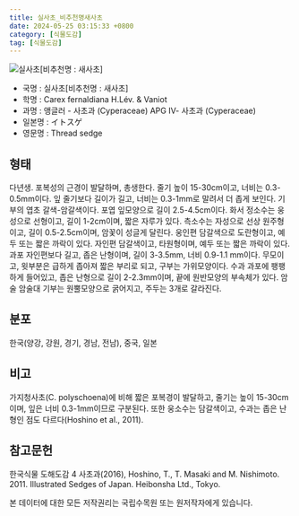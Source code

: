 ```yaml
---
title: 실사초_비추천명새사초
date: 2024-05-25 03:15:33 +0800
category: [식물도감]
tag: [식물도감]
---
```




![실사초[비추천명 : 새사초]](/fileUpload/plants/basic/Cyperaceae/Carex/4839/4839_1_th2.jpg)
- 국명 : 실사초[비추천명 : 새사초]
- 학명 : Carex fernaldiana H.Lév. & Vaniot
- 과명 : 앵글러 - 사초과 (Cyperaceae) APG Ⅳ- 사초과 (Cyperaceae)
- 일본명 : イトスゲ
- 영문명 : Thread sedge


## 형태
다년생. 포복성의 근경이 발달하며, 총생한다. 줄기 높이 15-30cm이고, 너비는 0.3-0.5mm이다. 잎 줄기보다 길이가 길고, 너비는 0.3-1mm로 말려서 더 좁게 보인다. 기부의 엽초 갈색-암갈색이다. 포엽 잎모양으로 길이 2.5-4.5cm이다. 화서 정소수는 웅성으로 선형이고, 길이 1-2cm이며, 짧은 자루가 있다. 측소수는 자성으로 선상 원주형이고, 길이 0.5-2.5cm이며, 암꽃이 성글게 달린다. 웅인편 담갈색으로 도란형이고, 예두 또는 짧은 까락이 있다. 자인편 담갈색이고, 타원형이며, 예두 또는 짧은 까락이 있다. 과포 자인편보다 길고, 좁은 난형이며, 길이 3-3.5mm, 너비 0.9-1.1 mm이다. 무모이고, 윗부분은 급하게 좁아져 짧은 부리로 되고, 구부는 가위모양이다. 수과 과포에 팽팽하게 들어있고, 좁은 난형으로 길이 2-2.3mm이며, 끝에 원반모양의 부속체가 있다. 암술 암술대 기부는 원뿔모양으로 굵어지고, 주두는 3개로 갈라진다.
## 분포
한국(양강, 강원, 경기, 경남, 전남), 중국, 일본
## 비고
가지청사초(C. polyschoena)에 비해 짧은 포복경이 발달하고, 줄기는 높이 15-30cm이며, 잎은 너비 0.3-1mm이므로 구분된다. 또한 웅소수는 담갈색이고, 수과는 좁은 난형인 점도 다르다(Hoshino et al., 2011).
## 참고문헌
한국식물 도해도감 4 사초과(2016), Hoshino, T., T. Masaki and M. Nishimoto. 2011. Illustrated Sedges of Japan. Heibonsha Ltd., Tokyo.






본 데이터에 대한 모든 저작권리는 국립수목원 또는 원저작자에게 있습니다.
